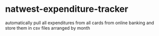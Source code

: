 # natwest-expenditure-tracker
automatically pull all expenditures from all cards from online banking and store them in csv files arranged by month 
